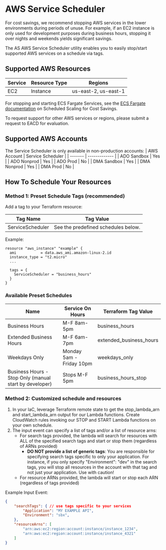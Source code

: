 # AWS Service Scheduler
For cost savings, we recommend stopping AWS services in the lower environments during periods of unuse. For example, if an EC2 instance is only used for development purposes during business hours, stopping it over nights and weekends yields significant savings.

The AS AWS Service Scheduler utility enables you to easily stop/start supported AWS services on a schedule via tags.

## Supported AWS Resources
| Service | Resource Type | Regions |
| ------- | ------------- | ------ |
| EC2 | Instance | us-east-2, us-east-1 |

For stopping and starting ECS Fargate Services, see the [ECS Fargate documentation](./ecs-fargate#using-scheduled-scaling-for-cost-savings) on Scheduled Scaling for Cost Savings.

To request support for other AWS services or regions, please submit a request to EACD for evaluation.

## Supported AWS Accounts
The Service Scheduler is only available in non-production accounts:
| AWS Account | Service Scheduler |
| ------- | ------------- |
| ADO Sandbox | Yes |
| ADO Nonprod | Yes |
| ADO Prod | No |
| DMA Sandbox | Yes |
| DMA Nonprod | Yes |
| DMA Prod | No |

## How To Schedule Your Resources
### Method 1: Preset Schedule Tags (recommended)
Add a tag to your Terraform resource:

| Tag Name | Tag Value |
| -------- | --------- |
| ServiceScheduler | See the predefined schedules below. |

Example:
```hcl
resource "aws_instance" "example" {
  ami           = data.aws_ami.amazon-linux-2.id
  instance_type = "t2.micro"
  ...

  tags = {
    ServiceScheduler = "business_hours"
  }
}
```
### Available Preset Schedules
| Name | Service On Hours | Terraform Tag Value |
| ---- | -------- | ------------- |
| Business Hours | M-F 8am-5pm | business_hours |
| Extended Business Hours | M-F 6am-7pm | extended_business_hours |
| Weekdays Only | Monday 5am - Friday 10pm | weekdays_only |
| Business Hours - Stop Only (manual start by developer) | Stops M-F 5pm | business_hours_stop |

### Method 2: Customized schedule and resources
1. In your IaC, leverage Terraform remote state to get the stop_lambda_arn and start_lambda_arn output for our Lambda functions. Create CloudWatch rules invoking our STOP and START Lambda functions on your own schedule.
2. The input event can specify a list of tags and/or a list of resource arns:
    - For search tags provided, the lambda will search for resources with ALL of the specified search tags and start or stop them (regardless of ARNs provided)
      - **DO NOT provide a list of generic tags**: You are responsible for specifying search tags specific to only your application. For instance, if you only specify "Environment": "dev" in the search tags, you will stop all resources in the account with that tag and not just your application. Use with caution!
    - For resource ARNs provided, the lambda will start or stop each ARN (regardless of tags provided)

Example Input Event:
```JSON
{
    "searchTags": { // use tags specific to your services
        "Application": "MY EXAMPLE API",
        "Environment": "sbx",
    },
    "resourceArns": [
        "arn:aws:ec2:region:account:instance/instance_1234",
        "arn:aws:ec2:region:account:instance/instance_4321"
    ]
}
```

